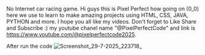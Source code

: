 No Internet car racing game.
Hi guys this is Pixel Perfect how going on (0_0) here we use to learn to make amazing projects using HTML, CSS, JAVA, PYTHON and more. I hope you all like my videos. Don't forget to Like Share and Subscribe :) my youtube chanel name "@PixelPerfectCode" and link is https://www.youtube.com/@pixelperfectcode2025.

After run the code
![Screenshot_29-7-2025_223718_](https://github.com/user-attachments/assets/2c9eea10-5857-49ae-b7ab-4f4f20025be7)

